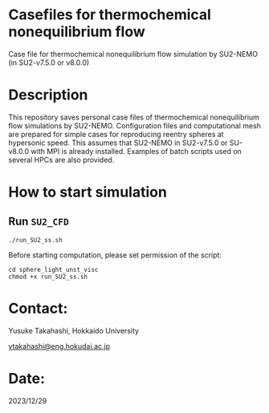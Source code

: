 # Casefiles for thermochemical nonequilibrium flow

Case file for thermochemical nonequilibrium flow simulation by SU2-NEMO (in SU2-v7.5.0 or v8.0.0)

# Description

This repository saves personal case files of thermochemical nonequilibrium flow simulations by SU2-NEMO.
Configuration files and computational mesh are prepared for simple cases for reproducing reentry spheres at hypersonic speed.
This assumes that SU2-NEMO in SU2-v7.5.0 or SU-v8.0.0 with MPI is already installed.
Examples of batch scripts used on several HPCs are also provided.

# How to start simulation

## Run `SU2_CFD`

```console
./run_SU2_ss.sh
```

Before starting computation, please set permission of the script:
```console
cd sphere_light_unst_visc
chmod +x run_SU2_ss.sh
```

# Contact:

Yusuke Takahashi, Hokkaido University

ytakahashi@eng.hokudai.ac.jp


# Date:

2023/12/29
